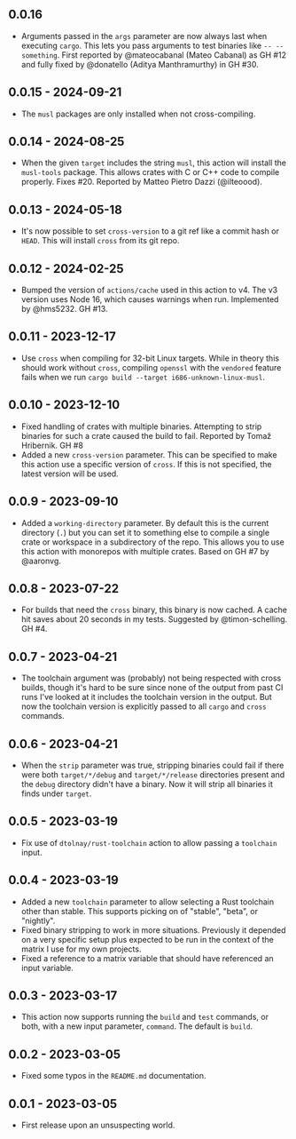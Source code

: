 ## 0.0.16

- Arguments passed in the `args` parameter are now always last when executing `cargo`. This lets you
  pass arguments to test binaries like `-- --something`. First reported by @mateocabanal (Mateo
  Cabanal) as GH #12 and fully fixed by @donatello (Aditya Manthramurthy) in GH #30.

## 0.0.15 - 2024-09-21

- The `musl` packages are only installed when not cross-compiling.

## 0.0.14 - 2024-08-25

- When the given `target` includes the string `musl`, this action will install the `musl-tools`
  package. This allows crates with C or C++ code to compile properly. Fixes #20. Reported by Matteo
  Pietro Dazzi (@ilteoood).

## 0.0.13 - 2024-05-18

- It's now possible to set `cross-version` to a git ref like a commit hash or `HEAD`. This will
  install `cross` from its git repo.

## 0.0.12 - 2024-02-25

- Bumped the version of `actions/cache` used in this action to v4. The v3 version uses Node 16,
  which causes warnings when run. Implemented by @hms5232. GH #13.

## 0.0.11 - 2023-12-17

- Use `cross` when compiling for 32-bit Linux targets. While in theory this should work without
  `cross`, compiling `openssl` with the `vendored` feature fails when we run
  `cargo build --target i686-unknown-linux-musl`.

## 0.0.10 - 2023-12-10

- Fixed handling of crates with multiple binaries. Attempting to strip binaries for such a crate
  caused the build to fail. Reported by Tomaž Hribernik. GH #8
- Added a new `cross-version` parameter. This can be specified to make this action use a specific
  version of `cross`. If this is not specified, the latest version will be used.

## 0.0.9 - 2023-09-10

- Added a `working-directory` parameter. By default this is the current directory (`.`) but you can
  set it to something else to compile a single crate or workspace in a subdirectory of the repo.
  This allows you to use this action with monorepos with multiple crates. Based on GH #7 by
  @aaronvg.

## 0.0.8 - 2023-07-22

- For builds that need the `cross` binary, this binary is now cached. A cache hit saves about 20
  seconds in my tests. Suggested by @timon-schelling. GH #4.

## 0.0.7 - 2023-04-21

- The toolchain argument was (probably) not being respected with cross builds, though it's hard to
  be sure since none of the output from past CI runs I've looked at it includes the toolchain
  version in the output. But now the toolchain version is explicitly passed to all `cargo` and
  `cross` commands.

## 0.0.6 - 2023-04-21

- When the `strip` parameter was true, stripping binaries could fail if there were both
  `target/*/debug` and `target/*/release` directories present and the `debug` directory didn't have
  a binary. Now it will strip all binaries it finds under `target`.

## 0.0.5 - 2023-03-19

- Fix use of `dtolnay/rust-toolchain` action to allow passing a `toolchain` input.

## 0.0.4 - 2023-03-19

- Added a new `toolchain` parameter to allow selecting a Rust toolchain other than stable. This
  supports picking on of "stable", "beta", or "nightly".
- Fixed binary stripping to work in more situations. Previously it depended on a very specific setup
  plus expected to be run in the context of the matrix I use for my own projects.
- Fixed a reference to a matrix variable that should have referenced an input variable.

## 0.0.3 - 2023-03-17

- This action now supports running the `build` and `test` commands, or both, with a new input
  parameter, `command`. The default is `build`.

## 0.0.2 - 2023-03-05

- Fixed some typos in the `README.md` documentation.

## 0.0.1 - 2023-03-05

- First release upon an unsuspecting world.
